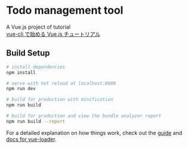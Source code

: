 # Todo management tool

A Vue.js project of tutorial  
[vue-cli で始める Vue.js チュートリアル](https://qiita.com/sin_tanaka/items/29769266b3b078ea0f7c)

## Build Setup

```bash
# install dependencies
npm install

# serve with hot reload at localhost:8080
npm run dev

# build for production with minification
npm run build

# build for production and view the bundle analyzer report
npm run build --report
```

For a detailed explanation on how things work, check out the [guide](http://vuejs-templates.github.io/webpack/) and [docs for vue-loader](http://vuejs.github.io/vue-loader).
